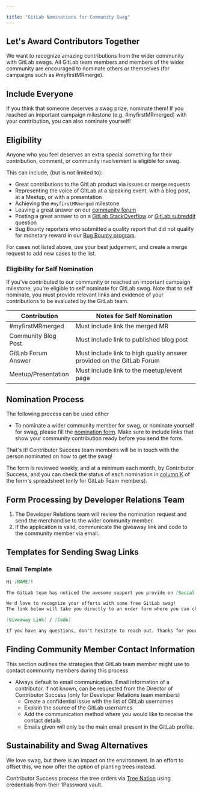 ```yaml
---

title: "GitLab Nominations for Community Swag"
---
```








## Let's Award Contributors Together

We want to recognize amazing contributions from the wider community with GitLab swags.
All GitLab team members and members of the wider community are encouraged to nominate others or themselves (for campaigns such as #myfirstMRmerge).

## Include Everyone

If you think that someone deserves a swag prize, nominate them!
If you reached an important campaign milestone (e.g. #myfirstMRmerged) with your contribution, you can also nominate yourself!

## Eligibility

Anyone who you feel deserves an extra special something for their contribution, comment, or community involvement is eligible for swag.

This can include, (but is not limited to):

* Great contributions to the GitLab product via issues or merge requests
* Representing the voice of GitLab at a speaking event, with a blog post, at a Meetup, or with a presentation
* Achieving the `#myfirstMRmerged` milestone
* Leaving a great answer on our [community forum](https://forum.gitlab.com/)
* Posting a great answer to on a [GitLab StackOverflow](https://stackoverflow.com/questions/tagged/gitlab) or [GitLab subreddit](https://www.reddit.com/r/gitlab/) question
* Bug Bounty reporters who submitted a quality report that did not qualify for monetary reward in our [Bug Bounty program](https://hackerone.com/gitlab?type=team).

For cases not listed above, use your best judgement, and create a merge request to add new cases to the list.

### Eligibility for Self Nomination

If you've contributed to our community or reached an important campaign milestone, you're eligible to self nominate for GitLab swag. Note that to self nominate, you must provide relevant links and evidence of your contributions to be evaluated by the GitLab team.

| Contribution | Notes for Self Nomination|
| ------ | ------ |
| #myfirstMRmerged | Must include link the merged MR |
| Community Blog Post | Must include link to published blog post |
| GitLab Forum Answer | Must include link to high quality answer provided on the GitLab Forum |
| Meetup/Presentation | Must include link to the meetup/event page |

## Nomination Process

The following process can be used either

* To nominate a wider community member for swag, or nominate yourself for swag, please fill the [nomination form](https://docs.google.com/forms/d/e/1FAIpQLSfGo-3kEimVPpC5zKKxXHkFjgYx8-vQAanzAX2LxGgXQqXikQ/viewform). Make sure to include links that show your community contribution ready before you send the form.

That's it! Contributor Success team members will be in touch with the person nominated on how to get the swag!

The form is reviewed weekly, and at a minimum each month, by Contributor Success, and you can check the status of each nomination in [column K](https://docs.google.com/spreadsheets/d/1WvZwL48Y5URNOr6KI26Lr4xgwlDQeOQJ8PK4dK9IaDA/edit?usp=drive_web&ouid=109629804026010673224) of the form's spreadsheet (only for GitLab Team members).

## Form Processing by Developer Relations Team

1. The Developer Relations team will review the nomination request and send the merchandise to the wider community member.
2. If the application is valid, communicate the giveaway link and code to the community member via email.

## Templates for Sending Swag Links

### Email Template

```markdown
Hi [NAME]!

The GitLab team has noticed the awesome support you provide on [Social Channel] to users asking questions about GitLab.

We'd love to recognize your efforts with some free GitLab swag!
The link below will take you directly to an order form where you can choose your favorite GitLab swag item.

[Giveaway Link] / [Code]

If you have any questions, don't hesitate to reach out. Thanks for your contributions to the GitLab community!
```

## Finding Community Member Contact Information

This section outlines the strategies that GitLab team member might use to contact community members during this process

* Always default to email communication. Email information of a contributor, if not known, can be requested from the Director of Contributor Success (only for Developer Relations team members)
  * Create a confidential issue with the list of GitLab usernames
  * Explain the source of the GitLab usernames
  * Add the communication method where you would like to receive the contact details
  * Emails given will only be the main email present in the GitLab profile.

## Sustainability and Swag Alternatives

We love swag, but there is an impact on the environment.
In an effort to offset this, we now offer the option of planting trees instead.

Contributor Success process the tree orders via [Tree Nation](https://tree-nation.com/)
using credentials from their 1Password vault.
